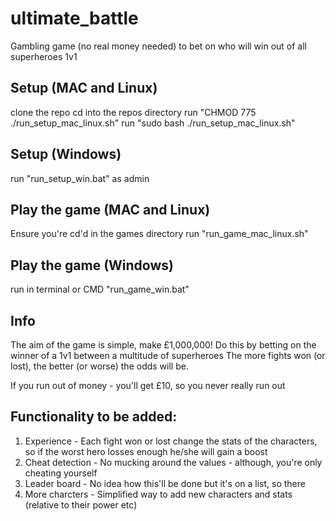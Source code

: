 # ultimate_battle
Gambling game (no real money needed) to bet on who will win out of all superheroes 1v1

## Setup (MAC and Linux)
clone the repo
cd into the repos directory
run "CHMOD 775 ./run_setup_mac_linux.sh"
run "sudo bash ./run_setup_mac_linux.sh"

## Setup (Windows)
run "run_setup_win.bat" as admin

## Play the game (MAC and Linux)
Ensure you're cd'd in the games directory
run "run_game_mac_linux.sh"

## Play the game (Windows)
run in terminal or CMD "run_game_win.bat"

## Info
The aim of the game is simple, make £1,000,000! 
Do this by betting on the winner of a 1v1 between a multitude of superheroes
The more fights won (or lost), the better (or worse) the odds will be.

If you run out of money - you'll get £10, so you never really run out

## Functionality to be added:
1. Experience - Each fight won or lost change the stats of the characters, so if the worst hero losses enough he/she will gain a boost
2. Cheat detection - No mucking around the values - although, you're only cheating yourself
3. Leader board - No idea how this'll be done but it's on a list, so there
4. More charcters - Simplified way to add new characters and stats (relative to their power etc)
